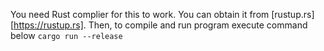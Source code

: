 You need Rust complier for this to work. You can obtain it from [rustup.rs][https://rustup.rs].
Then, to compile and run program execute command below
`cargo run --release`
